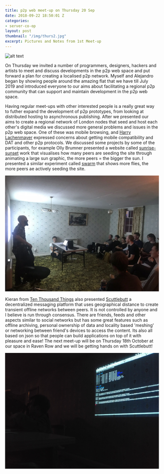 ```yaml
---
title: p2p web meet-up on Thursday 20 Sep
date: 2018-09-22 18:50:01 Z
categories:
- server-co-op
layout: post
thumbnail: "/img/thurs2.jpg"
excerpt: Pictures and Notes from 1st Meet-up
---
```


![alt text](/img/thurs2.jpg)

On Thursday we invited a number of programmers, designers, hackers and artists to meet and discuss developments in the p2p web space and put forward a plan for creating a localised p2p network. Myself and Alejandro began by showing people around the amazing flat that we have till July 2019 and introduced everyone to our aims about facilitating a regional p2p community that can support and maintain development in the p2p web space.

Having regular meet-ups with other interested people is a really great way to futher expand the development of p2p prototypes, from looking at distributed hosting to asynchronous publishing. After we presented our aims to create a regional network of London nodes that seed and host each other's digital media we discussed more general problems and issues in the p2p web space. One of these was mobile browsing, and [Harry Lachenmayer](https://github.com/lachenmayer) expressed concerns about getting mobile compatibility and DAT and other p2p protocols. We discussed some projects by some of the participants, for example Olly Brumner presented a website called [sunrise-sunset](dat://sun.hashbase.io/) work that visualises how many peers are seeding the site through animating a large sun graphic, the more peers = the bigger the sun. I presented a similar experiment called [swarm](dat://dat-swarm.hashbase.io/) that shows more flies, the more peers ae actively seeding the site.

![alt text](/img/thursday20sep.jpeg)

Kieran from [Ten Thousand Things](https://tenthousandthings.org.uk/) also presented [Scuttlebutt](https://www.scuttlebutt.nz/) a decentralized messaging platform that uses geographical distance to create transient offline networks between peers. It is not controlled by anyone and I believe is run through consensus. There are friends, feeds and other aspects similar to social networks but has some great features such as offline archiving, personal ownership of data and locality based 'meshing' or networking between friend's devices to access the content. Its also all based on json so that people can build applications on top of it with pleasure and ease! The next meet-up will be on Thursday 18th October at our space in Raven Row and we will be getting hands on with Scuttlebutt!


![alt text](/img/thurs3.jpg)
